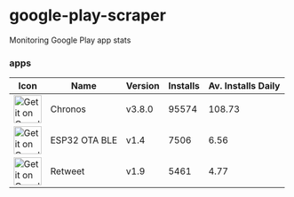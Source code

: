 
# google-play-scraper
 Monitoring Google Play app stats

### apps
| Icon | Name | Version | Installs | Av. Installs Daily | 
| -- | -- | -- | -- | -- | 
| <a href='https://play.google.com/store/apps/details?id=com.fbiego.chronos'><img alt='Get it on Google Play' height="50px" src='https://play-lh.googleusercontent.com/S7PNiRZFHA1dCFLiKfcc6vpAftizsik_KGgQgme7F1SHE18ch7RCgnYleoMNLz6pvQ'/></a> |  Chronos | v3.8.0 | 95574 | 108.73 | 
| <a href='https://play.google.com/store/apps/details?id=com.fbiego.esp32.ota'><img alt='Get it on Google Play' height="50px" src='https://play-lh.googleusercontent.com/mqcD-18qK-tHdncOCU3LdeR5TXm0fBYbvmF-z8AaObcOPUrkxDW0NgVYPWhfltiSEQ'/></a> |  ESP32 OTA BLE | v1.4 | 7506 | 6.56 | 
| <a href='https://play.google.com/store/apps/details?id=com.fbiego.tweet'><img alt='Get it on Google Play' height="50px" src='https://play-lh.googleusercontent.com/ppECgCvsLFHKhKRkIzW2GpNC4CVeT2jTGHHQJWs2e9YXy8lobRhuQYKHKJlKLgqkHU02'/></a> |  Retweet | v1.9 | 5461 | 4.77 | 
